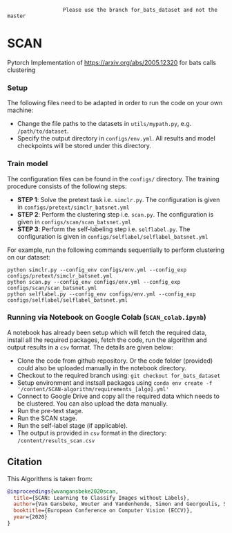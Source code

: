                       Please use the branch for_bats_dataset and not the master
# SCAN
 Pytorch Implementation of https://arxiv.org/abs/2005.12320 for bats calls clustering

### Setup
The following files need to be adapted in order to run the code on your own machine:
- Change the file paths to the datasets in `utils/mypath.py`, e.g. `/path/to/dataset`.
- Specify the output directory in `configs/env.yml`. All results and model checkpoints will be stored under this directory. 

### Train model
The configuration files can be found in the `configs/` directory. The training procedure consists of the following steps:
- __STEP 1__: Solve the pretext task i.e. `simclr.py`. The configuration is given in `configs/pretext/simclr_batsnet.yml`
- __STEP 2__: Perform the clustering step i.e. `scan.py`. The configuration is given in `configs/scan/scan_batsnet.yml`
- __STEP 3__: Perform the self-labeling step i.e. `selflabel.py`. The configuration is given in `configs/selflabel/selflabel_batsnet.yml`

For example, run the following commands sequentially to perform clustering on our dataset:
```shell
python simclr.py --config_env configs/env.yml --config_exp configs/pretext/simclr_batsnet.yml
python scan.py --config_env configs/env.yml --config_exp configs/scan/scan_batsnet.yml
python selflabel.py --config_env configs/env.yml --config_exp configs/selflabel/selflabel_batsnet.yml
```
### Running via Notebook on Google Colab (`SCAN_colab.ipynb`)
A notebook has already been setup which will fetch the required data, install all the required packages, fetch the code, run the algorithm and output results in a `csv` format. The details are given below:
* Clone the code from github repository. Or the code folder (provided) could also be uploaded manually in the notebook directory. 
* Checkout to the required branch using: `git checkout for_bats_dataset`
* Setup environment and instsall packages using `conda env create -f '/content/SCAN-algorithm/requirements_[algo].yml'`
* Connect to Google Drive and copy all the required data which needs to be clustered. You can also upload the data manually.
* Run the pre-text stage.
* Run the SCAN stage.
* Run the self-label stage (if applicable).
* The output is provided in `csv` format in the directory: `/content/results_scan.csv`

## Citation
This Algorithms is taken from:
```bibtex
@inproceedings{wvangansbeke2020scan,
  title={SCAN: Learning to Classify Images without Labels},
  author={Van Gansbeke, Wouter and Vandenhende, Simon and Georgoulis, Stamatios and Proesmans, Marc and Van Gool, Luc},
  booktitle={European Conference on Computer Vision (ECCV)},
  year={2020}
}
```
